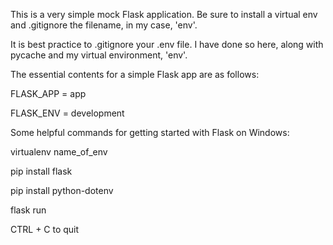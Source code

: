 This is a very simple mock Flask application. Be sure to install a virtual env and .gitignore the filename, in my case, 'env'.

It is best practice to .gitignore your .env file. I have done so here, along with pycache and my virtual environment, 'env'. 

The essential contents for a simple Flask app are as follows:

FLASK_APP = app

FLASK_ENV = development

Some helpful commands for getting started with Flask on Windows:

virtualenv name_of_env

pip install flask

pip install python-dotenv

flask run

CTRL + C to quit
